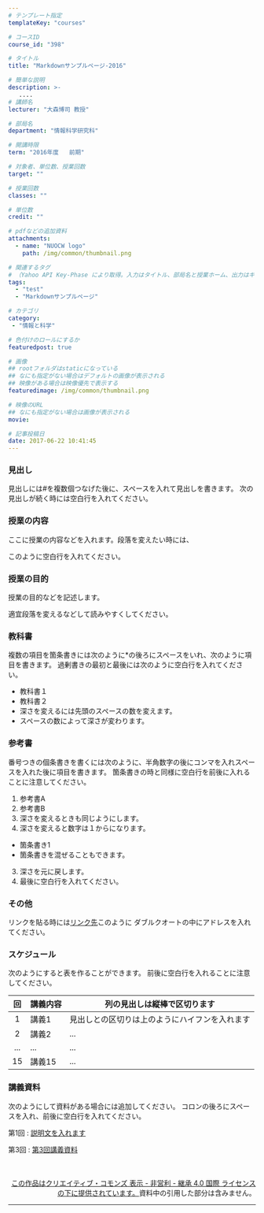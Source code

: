 ```yaml
---
# テンプレート指定
templateKey: "courses"

# コースID
course_id: "398"

# タイトル
title: "Markdownサンプルページ-2016"

# 簡単な説明
description: >-
   ....
# 講師名
lecturer: "大森博司 教授"

# 部局名
department: "情報科学研究科"

# 開講時限
term: "2016年度	前期"

# 対象者、単位数、授業回数
target: ""

# 授業回数
classes: ""

# 単位数
credit: ""

# pdfなどの追加資料
attachments:
  - name: "NUOCW logo" 
    path: /img/common/thumbnail.png

# 関連するタグ
# （Yahoo API Key-Phase により取得。入力はタイトル、部局名と授業ホーム、出力はキーフレーズ（tags））
tags:
  - "test"
  - "Markdownサンプルページ"

# カテゴリ
category:
 - "情報と科学"

# 色付けのロールにするか
featuredpost: true

# 画像
## rootフォルダはstaticになっている
## なにも指定がない場合はデフォルトの画像が表示される
## 映像がある場合は映像優先で表示する
featuredimage: /img/common/thumbnail.png

# 映像のURL
## なにも指定がない場合は画像が表示される
movie: 

# 記事投稿日
date: 2017-06-22 10:41:45
---
```


### 見出し
見出しには#を複数個つなげた後に、スペースを入れて見出しを書きます。
次の見出しが続く時には空白行を入れてください。

### 授業の内容
ここに授業の内容などを入れます。段落を変えたい時には、

このように空白行を入れてください。












### 授業の目的
授業の目的などを記述します。

適宜段落を変えるなどして読みやすくしてください。

### 教科書
複数の項目を箇条書きには次のように*の後ろにスペースをいれ、次のように項目を書きます。
過剰書きの最初と最後には次のように空白行を入れてください。

* 教科書１
* 教科書２
* 深さを変えるには先頭のスペースの数を変えます。
* スペースの数によって深さが変わります。

### 参考書
番号つきの個条書きを書くには次のように、半角数字の後にコンマを入れスペースを入れた後に項目を書きます。
箇条書きの時と同様に空白行を前後に入れることに注意してください。

1. 参考書A
2. 参考書B
1. 深さを変えるときも同じようにします。
2. 深さを変えると数字は１からになります。
* 箇条書き1
* 箇条書きを混ぜることもできます。
3. 深さを元に戻します。
4. 最後に空白行を入れてください。

### その他
リンクを貼る時には<a href="http://www.ocw.nagoya-u.ac.jp" target="blank">リンク先</a>このように
ダブルクオートの中にアドレスを入れてください。




### スケジュール
次のようにすると表を作ることができます。
前後に空白行を入れることに注意してください。

| 回 | 講義内容  | 列の見出しは縦棒で区切ります |
|:------------:|----------------------|-----|
|       1      | 講義1 | 見出しとの区切りは上のようにハイフンを入れます|
|       2      | 講義2 | ...|
| ...| ... | ... |
|      15      | 講義15 |...|




### 講義資料
次のようにして資料がある場合には追加してください。
コロンの後ろにスペースを入れ、前後に空白行を入れてください。

第1回
: [説明文を入れます](https://ocw.nagoya-u.jp/files/398/アップロードしたファイル名を入れます) 

第3回
: [第3回講義資料](https://ocw.nagoya-u.jp/files/398/lecture2.pdf) 

<br />
<div align="right">
<a rel="license" href="http://creativecommons.org/licenses/by-nc-sa/4.0/" width="640" height="360" frameborder="0" allowfullscreen></iframe><br />
この作品は<a rel="license" href="http://creativecommons.org/licenses/by-nc-sa/4.0/">クリエイティブ・コモンズ 表示 - 非営利 - 継承 4.0 国際 ライセンスの下に提供されています。</a>資料中の引用した部分は含みません。</div>









-----